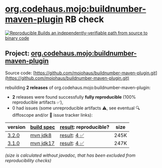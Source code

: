 [org.codehaus.mojo:buildnumber-maven-plugin](https://central.sonatype.com/artifact/org.codehaus.mojo/buildnumber-maven-plugin/versions) RB check
=======

[![Reproducible Builds](https://reproducible-builds.org/images/logos/rb.svg) an independently-verifiable path from source to binary code](https://reproducible-builds.org/)

## Project: [org.codehaus.mojo:buildnumber-maven-plugin](https://central.sonatype.com/artifact/org.codehaus.mojo/buildnumber-maven-plugin/versions)

Source code: [https://github.com/mojohaus/buildnumber-maven-plugin.git](https://github.com/mojohaus/buildnumber-maven-plugin.git)

rebuilding **2 releases** of org.codehaus.mojo:buildnumber-maven-plugin:
- **2** releases were found successfully **fully reproducible** (100% reproducible artifacts :white_check_mark:),
- 0 had issues (some unreproducible artifacts :warning:, see eventual :mag: diffoscope and/or :memo: issue tracker links):

| version | [build spec](/BUILDSPEC.md) | [result](https://reproducible-builds.org/docs/jvm/): reproducible? | size |
| -- | --------- | ------ | -- |
| [3.2.0](https://central.sonatype.com/artifact/org.codehaus.mojo/buildnumber-maven-plugin/3.2.0/pom) | [mvn jdk8](buildnumber-maven-plugin-3.2.0.buildspec) | [result](buildnumber-maven-plugin-3.2.0.buildinfo): [4 :white_check_mark: ](buildnumber-maven-plugin-3.2.0.buildcompare) | 245K |
| [3.1.0](https://central.sonatype.com/artifact/org.codehaus.mojo/buildnumber-maven-plugin/3.1.0/pom) | [mvn jdk17](buildnumber-maven-plugin-3.1.0.buildspec) | [result](buildnumber-maven-plugin-3.1.0.buildinfo): [4 :white_check_mark: ](buildnumber-maven-plugin-3.1.0.buildcompare) | 247K |

<i>(size is calculated without javadoc, that has been excluded from reproducibility checks)</i>
